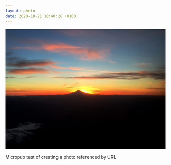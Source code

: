 ```yaml
---
layout: photo
date: 2020-10-21 10:40:28 +0100
---
```

![](/images/sunset.jpg)
  
Micropub test of creating a photo referenced by URL
